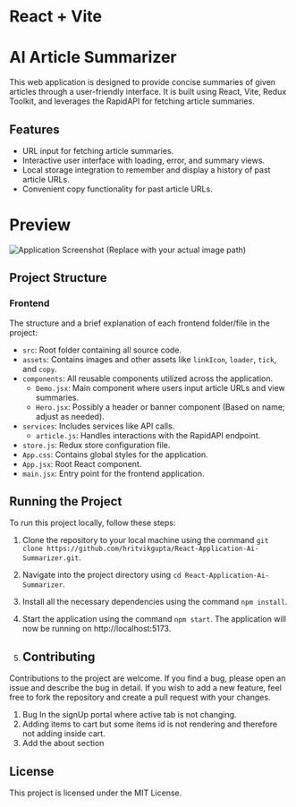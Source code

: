 # React + Vite
# AI Article Summarizer

This web application is designed to provide concise summaries of given articles through a user-friendly interface. It is built using React, Vite, Redux Toolkit, and leverages the RapidAPI for fetching article summaries.

## Features

- URL input for fetching article summaries.
- Interactive user interface with loading, error, and summary views.
- Local storage integration to remember and display a history of past article URLs.
- Convenient copy functionality for past article URLs.

# Preview
![Application Screenshot](https://github.com/yourusername/ai-article-summarizer/assets/screenshot.jpg)  (Replace with your actual image path)

## Project Structure

### Frontend

The structure and a brief explanation of each frontend folder/file in the project:

- `src`: Root folder containing all source code.
- `assets`: Contains images and other assets like `linkIcon`, `loader`, `tick`, and `copy`.
- `components`: All reusable components utilized across the application.
    * `Demo.jsx`: Main component where users input article URLs and view summaries.
    * `Hero.jsx`: Possibly a header or banner component (Based on name; adjust as needed).
- `services`: Includes services like API calls.
    * `article.js`: Handles interactions with the RapidAPI endpoint.
- `store.js`: Redux store configuration file.
- `App.css`: Contains global styles for the application.
- `App.jsx`: Root React component.
- `main.jsx`: Entry point for the frontend application.


## Running the Project

To run this project locally, follow these steps:

1. Clone the repository to your local machine using the command `git clone https://github.com/hritvikgupta/React-Application-Ai-Summarizer.git`.
2. Navigate into the project directory using `cd React-Application-Ai-Summarizer`.
3. Install all the necessary dependencies using the command `npm install`.
4. Start the application using the command `npm start`. The application will now be running on http://localhost:5173.

5. ## Contributing

Contributions to the project are welcome. If you find a bug, please open an issue and describe the bug in detail. If you wish to add a new feature, feel free to fork the repository and create a pull request with your changes.
1. Bug In the signUp portal where active tab is not changing.
2. Adding items to cart but some items id is not rendering and therefore not adding inside cart.
3. Add the about section

## License

This project is licensed under the MIT License.
